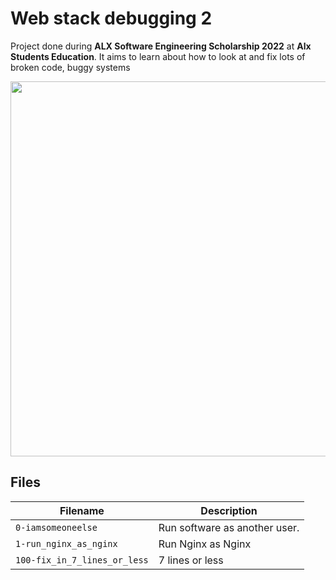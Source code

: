 # Web stack debugging 2
Project done during **ALX Software Engineering Scholarship 2022** at **Alx Students Education**. It aims to learn about how to look at and fix lots of broken code, buggy systems

<img src="https://s3.amazonaws.com/intranet-projects-files/holbertonschool-sysadmin_devops/287/99littlebugsinthecode-holberton.jpg" width="600px"/>

## Files

| Filename | Description |
| -------- | ----------- |
| `0-iamsomeoneelse` | Run software as another user. |
| `1-run_nginx_as_nginx` | Run Nginx as Nginx|
| `100-fix_in_7_lines_or_less` | 7 lines or less |
